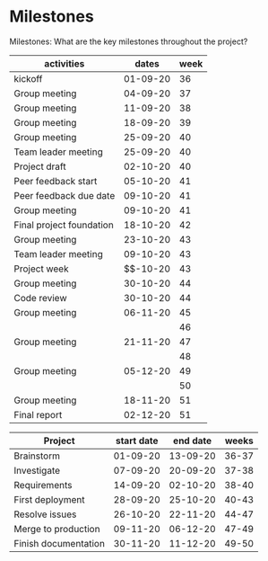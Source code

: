 # Milestones
Milestones: What are the key milestones throughout the project? 


| activities               | dates     | week |
| --                       | --        | --   |
| kickoff                  | 01-09-20  | 36   |
| Group meeting            | 04-09-20  | 37   |
| Group meeting            | 11-09-20  | 38   |
| Group meeting            | 18-09-20  | 39   |
| Group meeting            | 25-09-20  | 40   |
| Team leader meeting      | 25-09-20  | 40   |
| Project draft            | 02-10-20  | 40   |
| Peer feedback start      | 05-10-20  | 41   |
| Peer feedback due date   | 09-10-20  | 41   |
| Group meeting            | 09-10-20  | 41   |
| Final project foundation | 18-10-20  | 42   |
| Group meeting            | 23-10-20  | 43   |
| Team leader meeting      | 09-10-20  | 43   |
| Project week             | $$-10-20  | 43   |
| Group meeting            | 30-10-20  | 44   |
| Code review              | 30-10-20  | 44   |
| Group meeting            | 06-11-20  | 45   |
|                          |           | 46   |
| Group meeting            | 21-11-20  | 47   |
|                          |           | 48   |
| Group meeting            | 05-12-20  | 49   |
|                          |           | 50   |
| Group meeting            | 18-11-20  | 51   |
| Final report             | 02-12-20  | 51   |


| Project              | start date | end date | weeks |
| --                   | --         | --       | --    |
| Brainstorm           | 01-09-20   | 13-09-20 | 36-37 |
| Investigate          | 07-09-20   | 20-09-20 | 37-38 |
| Requirements         | 14-09-20   | 02-10-20 | 38-40 |
| First deployment     | 28-09-20   | 25-10-20 | 40-43 |
| Resolve issues       | 26-10-20   | 22-11-20 | 44-47 |
| Merge to production  | 09-11-20   | 06-12-20 | 47-49 |
| Finish documentation | 30-11-20   | 11-12-20 | 49-50 |


